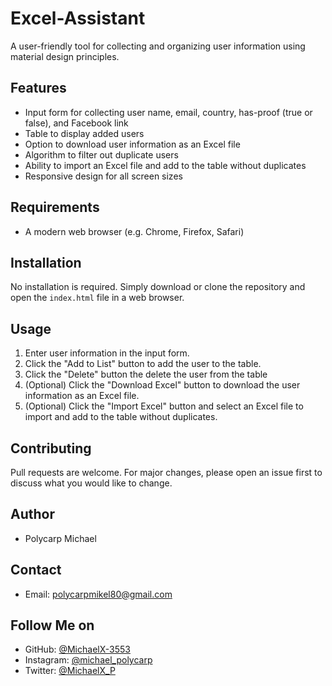 # Excel-Assistant

A user-friendly tool for collecting and organizing user information using material design principles.

## Features

- Input form for collecting user name, email, country, has-proof (true or false), and Facebook link
- Table to display added users
- Option to download user information as an Excel file
- Algorithm to filter out duplicate users
- Ability to import an Excel file and add to the table without duplicates
- Responsive design for all screen sizes

## Requirements

- A modern web browser (e.g. Chrome, Firefox, Safari)

## Installation

No installation is required. Simply download or clone the repository and open the `index.html` file in a web browser.

## Usage

1. Enter user information in the input form.
2. Click the "Add to List" button to add the user to the table.
3. Click the "Delete" button the delete the user from the table
4. (Optional) Click the "Download Excel" button to download the user information as an Excel file.
5. (Optional) Click the "Import Excel" button and select an Excel file to import and add to the table without duplicates.

## Contributing

Pull requests are welcome. For major changes, please open an issue first to discuss what you would like to change.

## Author

- Polycarp Michael

## Contact

- Email: polycarpmikel80@gmail.com

## Follow Me on

- GitHub: [@MichaelX-3553](https://www.github.com/MichaelX-3553)
- Instagram: [@michael_polycarp](https://www.instagram.com/michael_polycarp/)
- Twitter: [@MichaelX_P](https://www.twitter.com/MichaelX_P)
